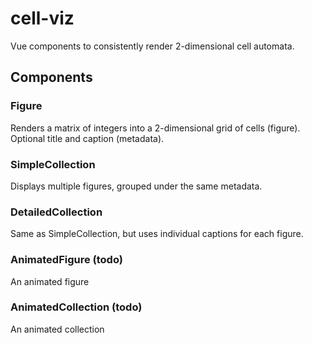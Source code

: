# cell-viz

Vue components to consistently render 2-dimensional cell automata.

## Components

### Figure
Renders a matrix of integers into a 2-dimensional grid of cells (figure). Optional title and caption (metadata).

### SimpleCollection
Displays multiple figures, grouped under the same metadata.

### DetailedCollection
Same as SimpleCollection, but uses individual captions for each figure.

### AnimatedFigure (todo)
An animated figure

### AnimatedCollection (todo)
An animated collection